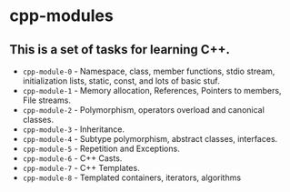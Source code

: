 # cpp-modules

This is a set of tasks for learning C++.
-------------

- `cpp-module-0` - Namespace, class, member functions, stdio stream, initialization lists, static, const, and lots of basic stuf.
- `cpp-module-1` - Memory allocation, References, Pointers to members, File streams.
- `cpp-module-2` - Polymorphism, operators overload and canonical classes.
- `cpp-module-3` - Inheritance.
- `cpp-module-4` - Subtype polymorphism, abstract classes, interfaces.
- `cpp-module-5` - Repetition and Exceptions.
- `cpp-module-6` - C++ Casts.
- `cpp-module-7` - C++ Templates.
- `cpp-module-8` - Templated containers, iterators, algorithms

